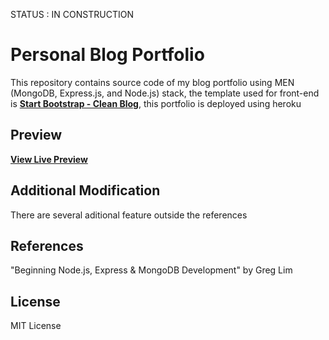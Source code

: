 STATUS : IN CONSTRUCTION

# Personal Blog Portfolio
This repository contains source code of my blog portfolio using MEN (MongoDB, Express.js, and Node.js) stack, the template used for front-end is **[Start Bootstrap - Clean Blog](https://github.com/StartBootstrap/startbootstrap-clean-blog)**, this portfolio is deployed using heroku

## Preview
**[View Live Preview](https://portfolio-blog-abi.herokuapp.com/)**

## Additional Modification
There are several aditional feature outside the references

## References
"Beginning Node.js, Express & MongoDB Development" by Greg Lim

## License
MIT License
